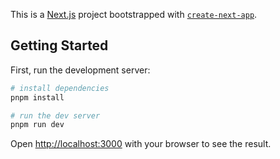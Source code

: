 This is a [Next.js](https://nextjs.org/) project bootstrapped with [`create-next-app`](https://github.com/vercel/next.js/tree/canary/packages/create-next-app).

## Getting Started

First, run the development server:

```bash
# install dependencies
pnpm install 

# run the dev server
pnpm run dev
```

Open [http://localhost:3000](http://localhost:3000) with your browser to see the result.
